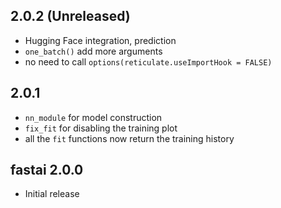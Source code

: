 
## 2.0.2 (Unreleased)

- Hugging Face integration, prediction
- ```one_batch()``` add more arguments
- no need to call ```options(reticulate.useImportHook = FALSE)```



## 2.0.1

- ```nn_module``` for model construction
- ```fix_fit``` for disabling the training plot
- all the ```fit``` functions now return the training history


## fastai 2.0.0

- Initial release



